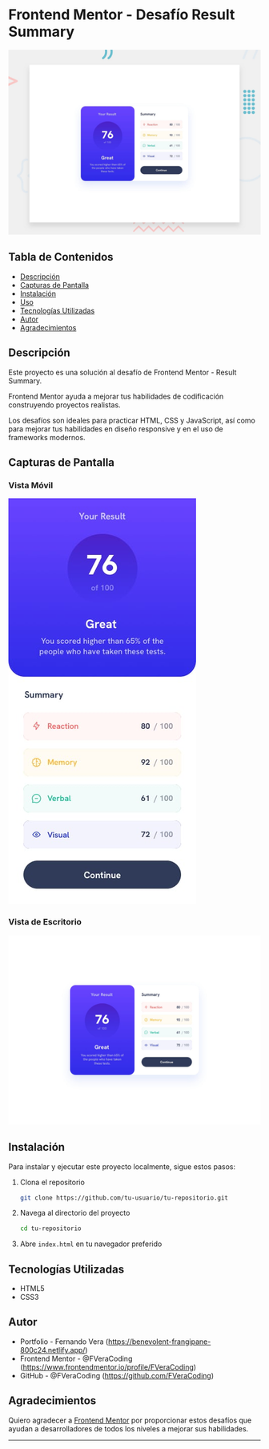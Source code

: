 # Frontend Mentor - Desafío Result Summary

![Vista Previa del Proyecto](design/desktop-preview.jpg)

## Tabla de Contenidos

- [Descripción](#descripción)
- [Capturas de Pantalla](#capturas-de-pantalla)
- [Instalación](#instalación)
- [Uso](#uso)
- [Tecnologías Utilizadas](#tecnologías-utilizadas)
- [Autor](#autor)
- [Agradecimientos](#agradecimientos)

## Descripción

Este proyecto es una solución al desafío de Frontend Mentor - Result Summary.

Frontend Mentor ayuda a mejorar tus habilidades de codificación construyendo proyectos realistas. 

Los desafíos son ideales para practicar HTML, CSS y JavaScript, así como para mejorar tus habilidades en diseño responsive y en el uso de frameworks modernos.

## Capturas de Pantalla

### Vista Móvil
![Vista Móvil](design/mobile-design.jpg)

### Vista de Escritorio
![Vista Escritorio](design/desktop-design.jpg)

## Instalación

Para instalar y ejecutar este proyecto localmente, sigue estos pasos:

1. Clona el repositorio
    ```bash
    git clone https://github.com/tu-usuario/tu-repositorio.git
    ```
2. Navega al directorio del proyecto
    ```bash
    cd tu-repositorio
    ```
3. Abre `index.html` en tu navegador preferido

## Tecnologías Utilizadas

- HTML5
- CSS3

## Autor

- Portfolio - Fernando Vera (https://benevolent-frangipane-800c24.netlify.app/)
- Frontend Mentor - @FVeraCoding (https://www.frontendmentor.io/profile/FVeraCoding)
- GitHub - @FVeraCoding (https://github.com/FVeraCoding)

## Agradecimientos

Quiero agradecer a [Frontend Mentor](https://www.frontendmentor.io) por proporcionar estos desafíos que ayudan a desarrolladores de todos los niveles a mejorar sus habilidades.

---
